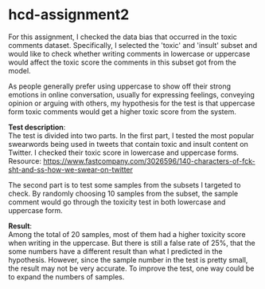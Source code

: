 # hcd-assignment2
For this assignment, I checked the data bias that occurred in the toxic comments dataset. Specifically, I selected the 'toxic' and 'insult' subset and would like to check whether writing comments in lowercase or uppercase would affect the toxic score the comments in this subset got from the model.

As people generally prefer using uppercase to show off their strong emotions in online conversation, usually for expressing feelings, conveying opinion or arguing with others, my hypothesis for the test is that uppercase form toxic comments would get a higher toxic score from the system.

**Test description**:\
The test is divided into two parts. In the first part, I tested the most popular swearwords being used in tweets that contain toxic and insult content on Twitter. I checked their toxic score in lowercase and uppercase forms. \
 Resource: https://www.fastcompany.com/3026596/140-characters-of-fck-sht-and-ss-how-we-swear-on-twitter

The second part is to test some samples from the subsets I targeted to check. By randomly choosing 10 samples from the subset, the sample comment would go through the toxicity test in both lowercase and uppercase form. 

**Result**:\
Among the total of 20 samples, most of them had a higher toxicity score when writing in the uppercase. But there is still a false rate of 25%, that the some numbers have a different result than what I predicted in the hypothesis. However, since the sample number in the test is pretty small, the result may not be very accurate. To improve the test, one way could be to expand the numbers of samples. 
